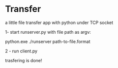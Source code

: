 # Transfer
a little file transfer app with python under TCP socket



1- start runserver.py with file path as argv:

python.exe ./runserver path-to-file.format

2 - run client.py

trasfering is done!
